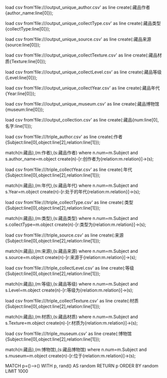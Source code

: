 load csv from'file:///output_unique_author.csv' as line create(:藏品作者{author_name:line[0]});

load csv from'file:///output_unique_collectType.csv' as line create(:藏品类型{collectType:line[0]});

load csv from'file:///output_unique_source.csv' as line create(:藏品来源{source:line[0]});

load csv from'file:///output_unique_collectTexture.csv' as line create(:藏品材质{Texture:line[0]});

load csv from'file:///output_unique_collectLevel.csv' as line create(:藏品等级{Level:line[0]});

load csv from'file:///output_unique_collectYear.csv' as line create(:藏品年代{Year:line[0]});

load csv from'file:///output_unique_museum.csv' as line create(:藏品博物馆{museum:line[0]});

load csv from'file:///output_collection.csv' as line create(:藏品{num:line[0],名字:line[1]});

load csv from'file:///triple_author.csv' as line create(:作者{Subject:line[0],object:line[2],relation:line[1]});

match(n:藏品),(m:作者),(s:藏品作者) where n.num=m.Subject and s.author_name=m.object create(n)-[r:创作者为{relation:m.relation}]->(s);

load csv from'file:///triple_collectYear.csv' as line create(:年代{Subject:line[0],object:line[2],relation:line[1]});

match(n:藏品),(m:年代),(s:藏品年代) where n.num=m.Subject and s.Year=m.object create(n)-[r:处于的年代{relation:m.relation}]->(s);

load csv from'file:///triple_collectType.csv' as line create(:类型{Subject:line[0],object:line[2],relation:line[1]});

match(n:藏品),(m:类型),(s:藏品类型) where n.num=m.Subject and s.collectType=m.object create(n)-[r:类型为{relation:m.relation}]->(s);

load csv from'file:///triple_source.csv' as line create(:来源{Subject:line[0],object:line[2],relation:line[1]});

match(n:藏品),(m:来源),(s:藏品来源) where n.num=m.Subject and s.source=m.object create(n)-[r:来源于{relation:m.relation}]->(s);

load csv from'file:///triple_collectLevel.csv' as line create(:等级{Subject:line[0],object:line[2],relation:line[1]});

match(n:藏品),(m:等级),(s:藏品等级) where n.num=m.Subject and s.Level=m.object create(n)-[r:等级为{relation:m.relation}]->(s);

load csv from'file:///triple_collectTexture.csv' as line create(:材质{Subject:line[0],object:line[2],relation:line[1]});

match(n:藏品),(m:材质),(s:藏品材质) where n.num=m.Subject and s.Texture=m.object create(n)-[r:材质为{relation:m.relation}]->(s);

load csv from'file:///triple_museum.csv' as line create(:博物馆{Subject:line[0],object:line[2],relation:line[1]});

match(n:藏品),(m:博物馆),(s:藏品博物馆) where n.num=m.Subject and s.museum=m.object create(n)-[r:位于{relation:m.relation}]->(s);



MATCH p=()-->()
WITH p, rand() AS random
RETURN p
ORDER BY random
LIMIT 1000
